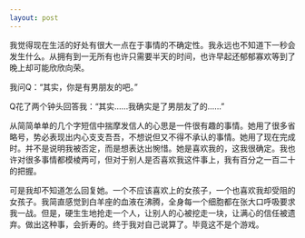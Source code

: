 ```yaml
---
layout: post
---
```

我觉得现在生活的好处有很大一点在于事情的不确定性。我永远也不知道下一秒会发生什么。从拥有到一无所有也许只需要半天的时间，也许早起还郁郁寡欢等到了晚上却可能欣欣向荣。

我问Q：“其实，你是有男朋友的吧。”

Q花了两个钟头回答我：“其实……我确实是了男朋友了的……”

从简简单单的几个字短信中揣摩发信人的心思是一件很有趣的事情。她用了很多省略号，势必表现出内心支支吾吾，不想说但又不得不承认的事情。她用了现在完成时。并不是说明我被否定，而是想表达出惋惜。她是喜欢我的，这我很确定。我也许对很多事情都模棱两可，但对于别人是否喜欢我这件事上，我有百分之一百二十的把握。

可是我却不知道怎么回复她。一个不应该喜欢上的女孩子，一个也喜欢我却受阻的女孩子。我简直感觉到白羊座的血液在沸腾，全身每一个细胞都在张大口呼吸要求我一战。但是，硬生生地抢走一个人，让别人的心被挖走一块，让满心的信任被遗弃。做出这种事，会折寿的。终于我对自己说算了。毕竟这不是个游戏。